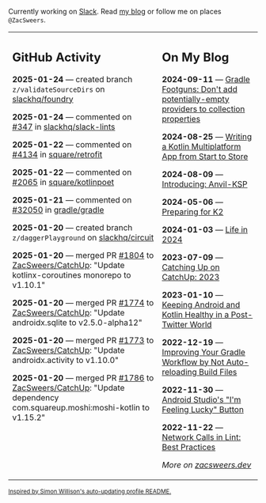 Currently working on [Slack](https://slack.com/). Read [my blog](https://zacsweers.dev/) or follow me on places `@ZacSweers`.

<table><tr><td valign="top" width="60%">

## GitHub Activity
<!-- githubActivity starts -->
**2025-01-24** — created branch `z/validateSourceDirs` on [slackhq/foundry](https://github.com/slackhq/foundry)

**2025-01-24** — commented on [#347](https://github.com/slackhq/slack-lints/issues/347#issuecomment-2613245622) in [slackhq/slack-lints](https://github.com/slackhq/slack-lints)

**2025-01-22** — commented on [#4134](https://github.com/square/retrofit/issues/4134#issuecomment-2608279806) in [square/retrofit](https://github.com/square/retrofit)

**2025-01-22** — commented on [#2065](https://github.com/square/kotlinpoet/issues/2065#issuecomment-2607584219) in [square/kotlinpoet](https://github.com/square/kotlinpoet)

**2025-01-21** — commented on [#32050](https://github.com/gradle/gradle/issues/32050#issuecomment-2605067220) in [gradle/gradle](https://github.com/gradle/gradle)

**2025-01-20** — created branch `z/daggerPlayground` on [slackhq/circuit](https://github.com/slackhq/circuit)

**2025-01-20** — merged PR [#1804](https://github.com/ZacSweers/CatchUp/pull/1804) to [ZacSweers/CatchUp](https://github.com/ZacSweers/CatchUp): "Update kotlinx-coroutines monorepo to v1.10.1"

**2025-01-20** — merged PR [#1774](https://github.com/ZacSweers/CatchUp/pull/1774) to [ZacSweers/CatchUp](https://github.com/ZacSweers/CatchUp): "Update androidx.sqlite to v2.5.0-alpha12"

**2025-01-20** — merged PR [#1773](https://github.com/ZacSweers/CatchUp/pull/1773) to [ZacSweers/CatchUp](https://github.com/ZacSweers/CatchUp): "Update androidx.activity to v1.10.0"

**2025-01-20** — merged PR [#1786](https://github.com/ZacSweers/CatchUp/pull/1786) to [ZacSweers/CatchUp](https://github.com/ZacSweers/CatchUp): "Update dependency com.squareup.moshi:moshi-kotlin to v1.15.2"
<!-- githubActivity ends -->
</td><td valign="top" width="40%">

## On My Blog
<!-- blog starts -->
**2024-09-11** — [Gradle Footguns: Don't add potentially-empty providers to collection properties](https://www.zacsweers.dev/gradle-footgun-adding-empty-providers-to-collection-properties/)

**2024-08-25** — [Writing a Kotlin Multiplatform App from Start to Store](https://www.zacsweers.dev/writing-a-kotlin-multiplatform-app-from-start-to-store/)

**2024-08-09** — [Introducing: Anvil-KSP](https://www.zacsweers.dev/introducing-anvil-ksp/)

**2024-05-06** — [Preparing for K2](https://www.zacsweers.dev/preparing-for-k2/)

**2024-01-03** — [Life in 2024](https://www.zacsweers.dev/life-in-2024/)

**2023-07-09** — [Catching Up on CatchUp: 2023](https://www.zacsweers.dev/catching-up-on-catchup-2023/)

**2023-01-10** — [Keeping Android and Kotlin Healthy in a Post-Twitter World](https://www.zacsweers.dev/keeping-android-healthy/)

**2022-12-19** — [Improving Your Gradle Workflow by Not Auto-reloading Build Files](https://www.zacsweers.dev/improving-your-workflow-by-not-auto-reloading-build-files/)

**2022-11-30** — [Android Studio's "I'm Feeling Lucky" Button](https://www.zacsweers.dev/android-studios-im-feeling-lucky-button/)

**2022-11-22** — [Network Calls in Lint: Best Practices](https://www.zacsweers.dev/network-calls-in-lint-best-practices/)
<!-- blog ends -->
_More on [zacsweers.dev](https://zacsweers.dev/)_
</td></tr></table>

<sub><a href="https://simonwillison.net/2020/Jul/10/self-updating-profile-readme/">Inspired by Simon Willison's auto-updating profile README.</a></sub>